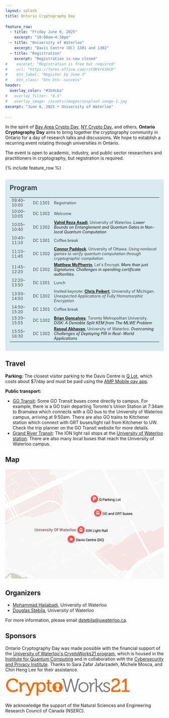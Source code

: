 ```yaml
---
layout: splash
title: Ontario Cryptography Day

feature_row:
  - title: "Friday June 6, 2025"
    excerpt: "10:00am–4:30pm"
  - title: "University of Waterloo"
    excerpt: "Davis Centre (DC) 1301 and 1302"
  - title: "Registration"
    excerpt: "Registration is now closed"
#    excerpt: "Registration is free but required"
#    url: "https://forms.office.com/r/CVKVrVJHCK"
#    btn_label: "Register by June 3"
#    btn_class: "btn btn--success"
header:
  overlay_color: "#3b9cba"
#   overlay_filter: "0.5"
#   overlay_image: /assets/images/unsplash-image-1.jpg
excerpt: "June 6, 2025 • University of Waterloo"

---
```


In the spirit of [Bay Area Crypto Day](https://sites.google.com/view/bayareacryptoday/), [NY Crypto Day](https://nycryptoday.wordpress.com/), and others, **Ontario Cryptography Day** aims to bring together the cryptography community in Ontario for a day of research talks and discussions. We hope to establish a recurring event rotating through universities in Ontario.

The event is open to academic, industry, and public sector researchers and practitioners in cryptography, but registration is required.

{% include feature_row %}

<div style="margin: 2em 0 !important; padding: 1em; color: #3d4144; background-color: #d8ebf1; border-radius: 4px; box-shadow: 0 1px 1px rgba(59,156,186,0.25);">
<h2 style="margin-top: 0em; border-color: #b8cbd1;">Program</h2>

<table style="font-size: 90%;">
<tr>
  <td>09:40–10:00</td>
  <td>DC&nbsp;1301</td>
  <td>Registration</td>
</tr>
<tr>
  <td>10:00–10:05</td>
  <td>DC&nbsp;1302</td>
  <td>Welcome</td>
</tr>
<tr>
  <td>10:05–10:40</td>
  <td>DC&nbsp;1302</td>
  <td><b><a target="_blank" href="https://vrasadi.com/">Vahid Reza Asadi</a></b>, University of Waterloo. 
    <a onclick="document.getElementById('abstractVahid').style.display='block';"><i>Lower Bounds on Entanglement and Quantum Gates in Non-local Quantum Computation</i></a>
    <p style="display: none; font-size: 90%; margin-top: 8pt;" id="abstractVahid">Abstract: A non-local quantum computation (NLQC) replaces an interaction between two quantum systems with a single simultaneous round of communication and shared entanglement. In this talk, we will review two classes of NLQC, f-routing and f-BB84, which are of relevance to classical information-theoretic cryptography and quantum position verification, and we will show the first non-trivial lower bounds on entanglement in both settings, but are restricted to lower bounding protocols with perfect correctness. Within this setting, we give a lower bound on the Schmidt rank of any entangled state that completes these tasks for a given function f(x,y) in terms of the rank of a matrix g(x,y) whose entries are zero when f(x,y)=0, and strictly positive otherwise. This also leads to a lower bound on the Schmidt rank in terms of the non-deterministic quantum communication complexity of f(x,y). We also prove that the number of quantum gates plus single qubit measurements needed to implement a function f is lower bounded linearly by the communication complexity of f in the simultaneous message-passing model with shared entanglement. Because of a relationship between f-routing and the conditional disclosure of secrets (CDS) primitive studied in information-theoretic cryptography, we obtain a new technique for lower bounding the randomness complexity of CDS.</p>
  </td>
</tr>
<tr>
  <td>10:40–11:10</td>
  <td>DC&nbsp;1301</td>
  <td>Coffee break</td>
</tr>
<tr>
  <td>11:10–11:45</td>
  <td>DC&nbsp;1302</td>
  <td><b><a target="_blank" href="https://www.connorpaddock.page/">Connor Paddock</a></b>, University of Ottawa. <i>Using nonlocal games to verify quantum computation through cryptographic compilation</i>
  </td>
</tr>
<tr>
  <td>11:45–12:20</td>
  <td>DC&nbsp;1302</td>
  <td><b><a target="_blank" href="https://mcpherrin.ca/">Matthew McPherrin</a></b>, Let's Encrypt. 
    <a onclick="document.getElementById('abstractMatthew').style.display='block';"><i>More than just Signatures: Challenges in operating certificate authorities</i></a>
    <p style="display: none; font-size: 90%; margin-top: 8pt;" id="abstractMatthew">Abstract: Certificate Authorities are one of the most widely used trusted third parties. The Web PKI community has recently decided to shorten the lifetime of certificates down to 47 days in the next few years. In this talk we discuss how tradeoffs between engineering constraints, trust in third parties, revocation challenges, and certificate transparency led to that number. Revocation of certificates contains tradeoffs between privacy, security, and efficiency which are significant engineering challenges. Trust in certificate authorities is also helped via the Certificate Transparency log system, which has its own privacy tradeoffs. Finally, we’ll touch on future challenges of bringing post-quantum signatures that will interact with these choices in the future.</p>
  </td>
</tr>
<tr>
  <td>12:20–13:50</td>
  <td>DC&nbsp;1301</td>
  <td>Lunch</td>
</tr>
<tr>
  <td>13:50–14:50</td>
  <td>DC&nbsp;1302</td>
  <td>Invited keynote: <b><a target="_blank" href="https://web.eecs.umich.edu/~cpeikert/">Chris Peikert</a></b>, University of Michigan. <i>Unexpected Applications of Fully Homomorphic Encryption</i></td>
</tr>
<tr>
  <td>14:50–15:20</td>
  <td>DC&nbsp;1301</td>
  <td>Coffee break</td>
</tr>
<tr>
  <td>15:20–15:55</td>
  <td>DC&nbsp;1302</td>
  <td><b><a target="_blank" href="hthttps://www.torontomu.ca/tedrogersschool/cybersecurity-research-lab/people/brian-goncalves/">Brian Goncalves</a></b>, Toronto Metropolitan University. <a onclick="document.getElementById('abstractBrian').style.display='block';"><i>DiSK: A Deniable Split KEM from The MLWE Problem</i></a>
    <p style="display: none; font-size: 90%; margin-top: 8pt;" id="abstractBrian">Abstract: As the pending migration away from quantum-vulnerable cryptography becomes a reality, widely used key-exchange protocols like Signal need to be replaced. Given the countless number of people who use applications like Signal and Whatsapp, there is an urgent need to find a suitable replacement to continue protecting messages sent via these apps from becoming exposed. However, in order to be a true successor to protocols such as Signal, all security guarantees provided by it must be maintained. This includes indistinguishability, asynchronicity, and deniability. One tool for finding replacements are deniable split Key Encapsulation Mechanisms (KEMs) as defined by Brendel et al. [8]. Split KEMs are designed to mimic the message structure of Diffie-Hellman-based protocols such as X3DH used in Signal. Collins et al. recently formalized the definition of deniability for split KEMs, providing another step toward split KEMs being practical tools for migration [9]. In this work, we present a new deniable split KEM, which we call DiSK (Deniable Split KEM). Our split KEM is based on the Module Learning With Error problem [6, 20] and the Non-Interactive Key-Exchange (NIKE) SWOOSH [13]. We prove the indistinguishability and deniability of DiSK in the quantum random oracle model with tight security reductions. This is joint work with Atefeh Mashatan.</p>
  </td>
</tr>
<tr>
  <td>15:55–16:30</td>
  <td>DC&nbsp;1302</td>
  <td><b><a target="_blank" href="https://rasoulam.github.io/">Rasoul Akhavan</a></b>, University of Waterloo. 
    <a onclick="document.getElementById('abstractRasoul').style.display='block';"><i>Overcoming Challenges of Deploying PIR in Real-World Applications</i></a>
    <p style="display: none; font-size: 90%; margin-top: 8pt;" id="abstractRasoul">Abstract: Private Information Retrieval (PIR) is a useful privacy-preserving protocol that is broadly applicable as a fundamental building block in various systems due to its generic functionality. While PIR was originally considered impractical for real-world deployment, recent advancements have led to the design of highly efficient PIR protocols. While these significant speed improvements are necessary for practical deployment, many of these protocols rely on assumptions that frequently do not hold in real-world applications. This talk will explore specific real-world applications of PIR, such as its use within the InterPlanetary File System (IPFS), and highlight the challenges these applications present for integrating existing PIR schemes. Motivated by these practical considerations, we will present our recent work on PIR without setup, among other related contributions. We will detail several novel constructions of PIR that eliminate the need for setup phases and reduce communication costs. We demonstrate how these constructions are specifically designed to align with the assumptions and requirements prevalent in real-world deployments.</p>
    </td>
</tr>
</table>

</div>


## Travel

**Parking:** The closest visitor parking to the Davis Centre is [Q Lot](https://maps.app.goo.gl/6innGRkyF9o33tRy5), which costs about $7/day and must be paid using the [AMP Mobile pay app](https://uwaterloo.ca/sustainable-transportation/visitors).

**Public transport:**

- [GO Transit](https://www.gotransit.com/en): Some GO Transit buses come directly to campus. For example, there is a GO train departing Toronto's Union Station at 7:34am to Bramalea which connects with a GO bus to the University of Waterloo campus, arriving at 9:50am. There are also GO trains to Kitchener station which connect with GRT buses/light rail from Kitchener to UW. Check the trip planner on the GO Transit website for more details.
- [Grand River Transit](https://www.grt.ca/en/): The ION light rail stops at the [University of Waterloo station](https://maps.app.goo.gl/pAdNsNZxX9tB7FN17). There are also many local buses that reach the University of Waterloo campus.

## Map

<a href="https://www.google.com/maps/d/edit?mid=14pfPhZm95flTo6X1_cTsNYOfPZblNUY&usp=sharing"><img src="images/map-20250606.png" alt="Localized map of University of Waterloo locations" style="width: 600px;"></a>

## Organizers

- [Mohammad Hajiabadi](https://sites.google.com/view/mdhajiabadi/home), University of Waterloo
- [Douglas Stebila](https://www.douglas.stebila.ca/research/), University of Waterloo

For more information, please email [dstebila@uwaterloo.ca](mailto:dstebila@uwaterloo.ca).

## Sponsors

Ontario Cryptography Day was made possible with the financial support of the [University of Waterloo's CryptoWorks21 program](https://uwaterloo.ca/cryptoworks/), which is housed in the [Institute for Quantum Computing](https://uwaterloo.ca/institute-for-quantum-computing) and in collaboration with the [Cybersecurity and Privacy Institute](https://uwaterloo.ca/cybersecurity-privacy-institute). Thanks to Sara Zafar Jafarzadeh, Michele Mosca, and Chin Heng Lee for their assistance.

<a href="https://uwaterloo.ca/cryptoworks/"><img src="images/cryptoworks21.png" alt="CryptoWorks21 logo" style="width: 400px;"></a>

We acknowledge the support of the Natural Sciences and Engineering Research Council of Canada (NSERC).

